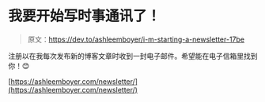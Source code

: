 # 我要开始写时事通讯了！

> 原文：<https://dev.to/ashleemboyer/i-m-starting-a-newsletter-17be>

注册以在我每次发布新的博客文章时收到一封电子邮件。希望能在电子信箱里找到你！😊

[https://ashleemboyer.com/newsletter/](https://ashleemboyer.com/newsletter/)